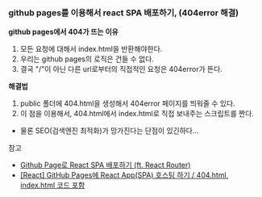 ### github pages를 이용해서 react SPA 배포하기, (404error 해결)

__github pages에서 404가 뜨는 이유__
1. 모든 요청에 대해서 index.html을 반환해야한다.
2. 우리는 github pages의 로직은 건들 수 없다. 
3. 결국 "/"이 아닌 다른 url로부터의 직접적인 요청은 404error가 뜬다.

__해결법__
1. public 폴더에 404.html을 생성해서 404error 페이지를 띄워줄 수 있다.
2. 이 점을 이용해서, 404.html에서 index.html로 직접 보내주는 스크립트를 짠다.


- 물론 SEO(검색엔진 최적화)가 망가진다는 단점이 있긴하다...

참고  
- [Github Page로 React SPA 배포하기 (ft. React Router)](https://velog.io/@ausg/gh-pages-react-router)
- [[React] GitHub Pages에 React App(SPA) 호스팅 하기 / 404.html, index.html 코드 포함](https://iamsjy17.github.io/react/2018/11/04/githubpage-SPA.html)	
